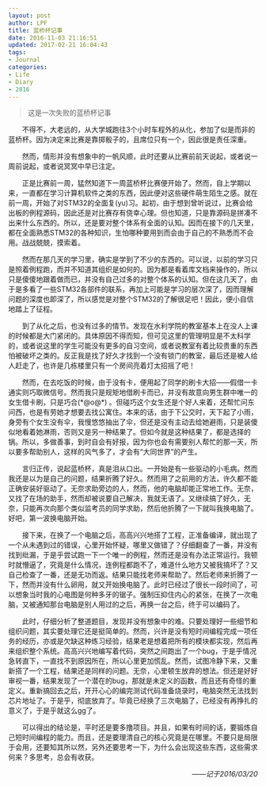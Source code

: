 ```yaml
---
layout: post
author: LPF
title: 蓝桥杯记事
date: 2016-11-03 21:16:51
updated: 2017-02-21 16:04:43
tags:
- Journal
categories:
- Life
- Diary
- 2016
---
```

> 这是一次失败的蓝桥杯记事

<div style="text-indent:2em">
<p>不得不，大老远的，从大学城跑往3个小时车程外的从化，参加了似是而非的蓝桥杯。因为决定来比赛是靠掷骰子的，且席位只有一个，因此很是责任深重。</p>
<p>然而，情形并没有想象中的一帆风顺，此时还要从比赛前前天说起，或者说一周前说起，或者说冥冥中早已注定。</p>
<p>正是比赛前一周，猛然知道下一周蓝桥杯比赛便开始了。然而，自上学期以来，一直都在学习计算机软件之类的东西，因此便对这些硬件萌生陌生之感。就在前一周，开始了对STM32的全面复(yu)习。起初，由于想到曾听说过，比赛会给出板的例程源码，因此还是对比赛存有侥幸心理。但也知道，只是靠源码是拼凑不出来什么东西的。所以，还是要对整个体系有全面的认知。因而在接下的几天里，都在全面熟悉STM32的各种知识，生怕哪种要用到而会由于自己的不熟悉而不会用。战战兢兢，摸索着。</p>
<p>然而在那几天的学习里，确实是学到了不少的东西的。可以说，以前的学习只是照着例程跑，而并不知道其组织是如何的。因为都是看着库文档来操作的，所以只是傻傻地跟着做而已，并没有自己过多的对整个体系的认知。但在这几天了，由于是多看了一些STM32各部件的联系，再加上可能是学习的层次深了，因而理解问题的深度也即深了，所以感觉是对整个STM32的了解很足吧！因此，便小自信地踏上了征程。</p>
<p>到了从化之后，也没有过多的情节。发现在水利学院的教室基本上在没人上课的时候都是大门紧闭的。具体原因不得而知，但可见这里的管理明显是不太科学 的，或者说这里的学生可能没有更多的自习空间，或者说教室有着比较贵重的东西怕被破坏之类的。反正我是找了好久才找到一个没有锁门的教室，最后还是被人给人赶走了，也许是几栋楼里只有一个房间亮着灯太招摇了吧！</p>
<p> 然而，在去吃饭的时候，由于没有卡，便用起了同学的刷卡大招——假借一卡通实则巧取微信号。然而我只是规矩地借刷卡而已，并没有故意向男生群中唯一的女生借卡刷，只是巧合(*@ο@*) 。但碰巧这个女生还是个好人来着，还帮忙问东问西，也是有劳她才想要去找公寓住。本来的话，由于下公交时，天下起了小雨，身旁有个女生没有伞，我慢悠悠抽出了伞，但还是没有主动去给她避雨，只是装傻似地看着她淋雨，否则又是另一种结果了。但如今就是这种结果了，都是选择的锅。所以，多做善事，到时自会有好报，因为你也会有需要别人帮忙的那一天，所以要多帮助别人，这样的风气多了，才会有“大同世界”的产生。</p>
<p>言归正传，说起蓝桥杯，真是泪从口出。一开始是有一些驱动的小毛病。然而我还是以为是自己的问题，结果折腾了好久。然而用了之前用的方法，许久都不能正确安装好驱动了。无奈求助旁边的人，然而，他的电脑却能正常地工作。无奈，又找了在场的助手，然而却被说要自己解决，我就无语了。又继续搞了好久，无奈，只能再次向那个类似监考员的同学求助，然后他折腾了一下就叫我换电脑了。好吧，第一波换电脑开始。</p>
<p>接下来，在换了一个电脑之后，高高兴兴地搭了工程，正准备编译，就出现了一个从未遇到过的错误，心里开始怀疑，哪里又做错了？仔细翻查了一番，并没有找到纰漏，于是乎尝试跑一下一个唯一的例程，然而还是没有办法正常运行。我顿时就懵逼了，究竟是什么情况，连例程都跑不了，难道什么地方又被我搞坏了？又自己检查了一番，还是无功而返。结果只能找老师来帮助了。然后老师来折腾了一下，然而并没有什么卵用，就又开始换电脑了。此时已经过了很长一段时间了，可以想象当时我的心电图是何种多牙的锯子。强制压抑住内心的紧张，在换了一次电脑，又被通知那台电脑是别人用过的之后，再换一台之后，终于可以编码了。</p>
<p> 此时，仔细分析了整道题目，发现并没有想象中的难。只要处理好一些细节和组织问题，其实要处理它还是挺简单的。然而，兴许是没有短时间编程完成一项任务的经历，亦或是欠缺这种练习经验，结果老是想着把所有的模块都实现，然后再来组织整个系统。高高兴兴地编写着代码，突然之间跑出了一个bug，于是乎情况急转直下，一直找不到原因所在，所以心里更加慌乱。然而，试图冷静下来，又重新搭了一个工程，结果还是同样的问题。无奈，心里顿生放弃的想法。但还是好好审视一番，结果发现了一个潜在的bug，那就是未定义的函数，而且还有奇怪的重定义。重新搞回去之后，开开心心的编完测试代码准备烧录时，电脑突然无法找到芯片地址了。于是乎，彻底放弃了。毕竟已经换了三次电脑了，已经没有再挣扎的意义了，于是乎就这么gg了。</p>
<p>可以得出的结论是，平时还是要多撸项目。并且，如果有时间的话，要锻炼自己短时间编程的能力。而且，还是要理清自己的核心究竟是在哪里。不要只是局限于会用，还要知其所以然，另外还要思考一下，为什么会出现这些东西，这些需求何来？多思考，总会有收获。</p>
</div>

<div style="text-align:right;font-style:italic">
——记于2016/03/20
</div>
